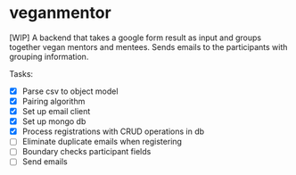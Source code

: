 # veganmentor
[WIP] A backend that takes a google form result as input and groups together vegan mentors and mentees. Sends emails to the participants with grouping information.

Tasks: 
- [x] Parse csv to object model
- [x] Pairing algorithm
- [x] Set up email client
- [x] Set up mongo db
- [x] Process registrations with CRUD operations in db
- [ ] Eliminate duplicate emails when registering
- [ ] Boundary checks participant fields  
- [ ] Send emails
